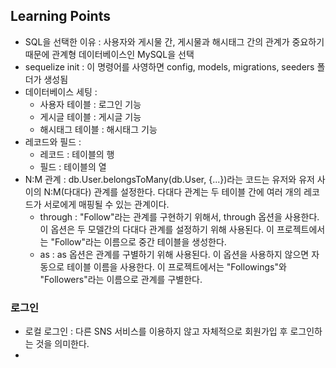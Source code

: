 ## Learning Points

- SQL을 선택한 이유 : 사용자와 게시물 간, 게시물과 해시태그 간의 관계가 중요하기 때문에 관계형 데이터베이스인 MySQL을 선택
- sequelize init : 이 명령어를 사영하면 config, models, migrations, seeders 폴더가 생성됨
- 데이터베이스 세팅 :
  - 사용자 테이블 : 로그인 기능
  - 게시글 테이블 : 게시글 기능
  - 해시태그 테이블 : 해시태그 기능
- 레코드와 필드 :
  - 레코드 : 테이블의 행
  - 필드 : 테이블의 열
- N:M 관계 : db.User.belongsToMany(db.User, {...})라는 코드는 유저와 유저 사이의 N:M(다대다) 관계를 설정한다. 다대다 관계는 두 테이블 간에 여러 개의 레코드가 서로에게 매핑될 수 있는 관계이다.
  - through : "Follow"라는 관계를 구현하기 위해서, through 옵션을 사용한다. 이 옵션은 두 모델간의 다대다 관계를 설정하기 위해 사용된다. 이 프로젝트에서는 "Follow"라는 이름으로 중간 테이블을 생성한다.
  - as : as 옵션은 관계를 구별하기 위해 사용된다. 이 옵션을 사용하지 않으면 자동으로 테이블 이름을 사용한다. 이 프로젝트에서는 "Followings"와 "Followers"라는 이름으로 관계를 구별한다.

### 로그인

- 로컬 로그인 : 다른 SNS 서비스를 이용하지 않고 자체적으로 회원가입 후 로그인하는 것을 의미한다.
-
